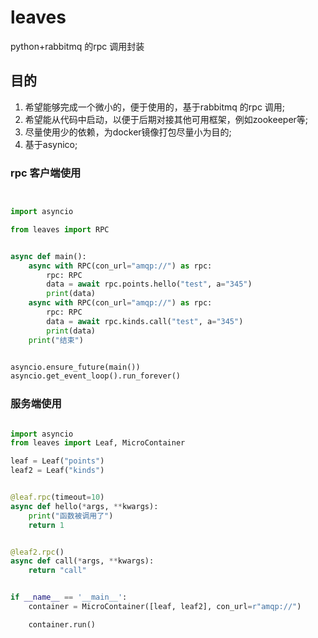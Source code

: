 # leaves

python+rabbitmq 的rpc 调用封装

## 目的

1. 希望能够完成一个微小的，便于使用的，基于rabbitmq 的rpc 调用;
1. 希望能从代码中启动，以便于后期对接其他可用框架，例如zookeeper等;
1. 尽量使用少的依赖，为docker镜像打包尽量小为目的;
1. 基于asynico;

### rpc 客户端使用

```python


import asyncio

from leaves import RPC


async def main():
    async with RPC(con_url="amqp://") as rpc:
        rpc: RPC
        data = await rpc.points.hello("test", a="345")
        print(data)
    async with RPC(con_url="amqp://") as rpc:
        rpc: RPC
        data = await rpc.kinds.call("test", a="345")
        print(data)
    print("结束")


asyncio.ensure_future(main())
asyncio.get_event_loop().run_forever()

```

### 服务端使用

```python

import asyncio
from leaves import Leaf, MicroContainer

leaf = Leaf("points")
leaf2 = Leaf("kinds")


@leaf.rpc(timeout=10)
async def hello(*args, **kwargs):
    print("函数被调用了")
    return 1


@leaf2.rpc()
async def call(*args, **kwargs):
    return "call"


if __name__ == '__main__':
    container = MicroContainer([leaf, leaf2], con_url=r"amqp://")

    container.run()

```
